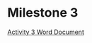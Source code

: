 # Milestone 3

[Activity 3 Word Document](https://github.com/JasonHatfield/CST-391/blob/Milestone-3/Activity%203.docx)
